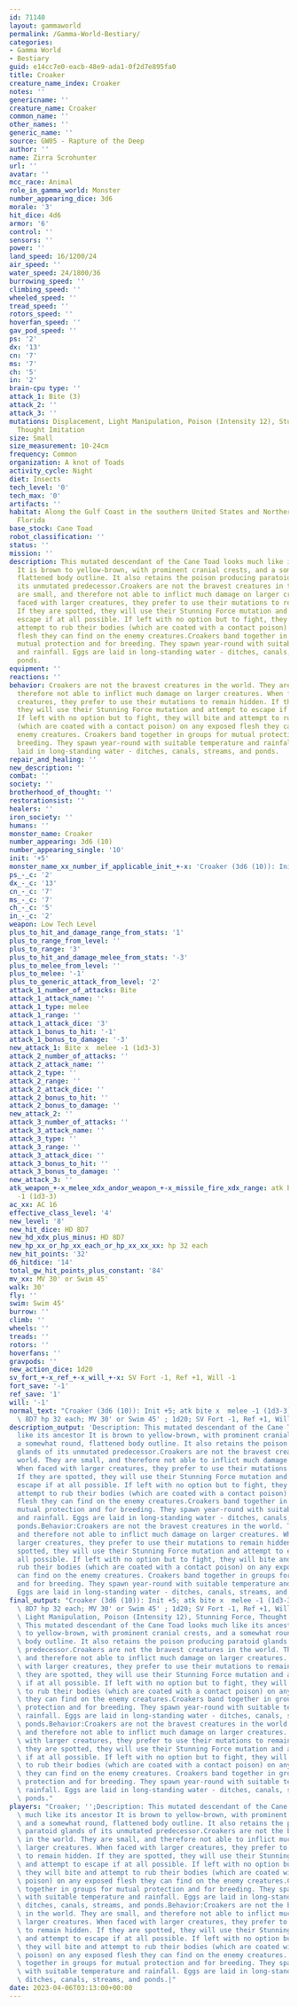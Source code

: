 ```yaml
---
id: 71140
layout: gammaworld
permalink: /Gamma-World-Bestiary/
categories:
- Gamma World
- Bestiary
guid: e14cc7e0-eacb-48e9-ada1-0f2d7e895fa0
title: Croaker
creature_name_index: Croaker
notes: ''
genericname: ''
creature_name: Croaker
common_name: ''
other_names: ''
generic_name: ''
source: GW05 - Rapture of the Deep
author: ''
name: Zirra Scrohunter
url: ''
avatar: ''
mcc_race: Animal
role_in_gamma_world: Monster
number_appearing_dice: 3d6
morale: '3'
hit_dice: 4d6
armor: '6'
control: ''
sensors: ''
power: ''
land_speed: 16/1200/24
air_speed: ''
water_speed: 24/1800/36
burrowing_speed: ''
climbing_speed: ''
wheeled_speed: ''
tread_speed: ''
rotors_speed: ''
hoverfan_speed: ''
gav_pod_speed: ''
ps: '2'
dx: '13'
cn: '7'
ms: '7'
ch: '5'
in: '2'
brain-cpu type: ''
attack_1: Bite (3)
attack_2: ''
attack_3: ''
mutations: Displacement, Light Manipulation, Poison (Intensity 12), Stunning Force,
  Thought Imitation
size: Small
size_measurement: 10-24cm
frequency: Common
organization: A knot of Toads
activity_cycle: Night
diet: Insects
tech_level: '0'
tech_max: '0'
artifacts: ''
habitat: Along the Gulf Coast in the southern United States and Northern Mexico, also
  Florida
base_stock: Cane Toad
robot_classification: ''
status: ''
mission: ''
description: This mutated descendant of the Cane Toad looks much like its ancestor
  It is brown to yellow-brown, with prominent cranial crests, and a somewhat round,
  flattened body outline. It also retains the poison producing paratoid glands of
  its unmutated predecessor.Croakers are not the bravest creatures in the world. They
  are small, and therefore not able to inflict much damage on larger creatures. When
  faced with larger creatures, they prefer to use their mutations to remain hidden.
  If they are spotted, they will use their Stunning Force mutation and attempt to
  escape if at all possible. If left with no option but to fight, they will bite and
  attempt to rub their bodies (which are coated with a contact poison) on any exposed
  flesh they can find on the enemy creatures.Croakers band together in groups for
  mutual protection and for breeding. They spawn year-round with suitable temperature
  and rainfall. Eggs are laid in long-standing water - ditches, canals, streams, and
  ponds.
equipment: ''
reactions: ''
behavior: Croakers are not the bravest creatures in the world. They are small, and
  therefore not able to inflict much damage on larger creatures. When faced with larger
  creatures, they prefer to use their mutations to remain hidden. If they are spotted,
  they will use their Stunning Force mutation and attempt to escape if at all possible.
  If left with no option but to fight, they will bite and attempt to rub their bodies
  (which are coated with a contact poison) on any exposed flesh they can find on the
  enemy creatures. Croakers band together in groups for mutual protection and for
  breeding. They spawn year-round with suitable temperature and rainfall. Eggs are
  laid in long-standing water - ditches, canals, streams, and ponds.
repair_and_healing: ''
new_description: ''
combat: ''
society: ''
brotherhood_of_thought: ''
restorationsist: ''
healers: ''
iron_society: ''
humans: ''
monster_name: Croaker
number_appearing: 3d6 (10)
number_appearing_single: '10'
init: '+5'
monster_name_xx_number_if_applicable_init_+-x: 'Croaker (3d6 (10)): Init +5'
ps_-_c: '2'
dx_-_c: '13'
cn_-_c: '7'
ms_-_c: '7'
ch_-_c: '5'
in_-_c: '2'
weapon: Low Tech Level
plus_to_hit_and_damage_range_from_stats: '1'
plus_to_range_from_level: ''
plus_to_range: '3'
plus_to_hit_and_damage_melee_from_stats: '-3'
plus_to_melee_from_level: ''
plus_to_melee: '-1'
plus_to_generic_attack_from_level: '2'
attack_1_number_of_attacks: Bite
attack_1_attack_name: ''
attack_1_type: melee
attack_1_range: ''
attack_1_attack_dice: '3'
attack_1_bonus_to_hit: '-1'
attack_1_bonus_to_damage: '-3'
new_attack_1: Bite x  melee -1 (1d3-3)
attack_2_number_of_attacks: ''
attack_2_attack_name: ''
attack_2_type: ''
attack_2_range: ''
attack_2_attack_dice: ''
attack_2_bonus_to_hit: ''
attack_2_bonus_to_damage: ''
new_attack_2: ''
attack_3_number_of_attacks: ''
attack_3_attack_name: ''
attack_3_type: ''
attack_3_range: ''
attack_3_attack_dice: ''
attack_3_bonus_to_hit: ''
attack_3_bonus_to_damage: ''
new_attack_3: ''
atk_weapon_+-x_melee_xdx_andor_weapon_+-x_missile_fire_xdx_range: atk bite x  melee
  -1 (1d3-3)
ac_xx: AC 16
effective_class_level: '4'
new_level: '8'
new_hit_dice: HD 8D7
new_hd_xdx_plus_minus: HD 8D7
new_hp_xx_or_hp_xx_each_or_hp_xx_xx_xx: hp 32 each
new_hit_points: '32'
d6_hitdice: '14'
total_gw_hit_points_plus_constant: '84'
mv_xx: MV 30' or Swim 45'
walk: 30'
fly: ''
swim: Swim 45'
burrow: ''
climb: ''
wheels: ''
treads: ''
rotors: ''
hoverfans: ''
gravpods: ''
new_action_dice: 1d20
sv_fort_+-x_ref_+-x_will_+-x: SV Fort -1, Ref +1, Will -1
fort_save: '-1'
ref_save: '1'
will: '-1'
normal_text: "Croaker (3d6 (10)): Init +5; atk bite x  melee -1 (1d3-3); AC 16; HD\
  \ 8D7 hp 32 each; MV 30' or Swim 45' ; 1d20; SV Fort -1, Ref +1, Will -1"
description_output: 'Description: This mutated descendant of the Cane Toad looks much
  like its ancestor It is brown to yellow-brown, with prominent cranial crests, and
  a somewhat round, flattened body outline. It also retains the poison producing paratoid
  glands of its unmutated predecessor.Croakers are not the bravest creatures in the
  world. They are small, and therefore not able to inflict much damage on larger creatures.
  When faced with larger creatures, they prefer to use their mutations to remain hidden.
  If they are spotted, they will use their Stunning Force mutation and attempt to
  escape if at all possible. If left with no option but to fight, they will bite and
  attempt to rub their bodies (which are coated with a contact poison) on any exposed
  flesh they can find on the enemy creatures.Croakers band together in groups for
  mutual protection and for breeding. They spawn year-round with suitable temperature
  and rainfall. Eggs are laid in long-standing water - ditches, canals, streams, and
  ponds.Behavior:Croakers are not the bravest creatures in the world. They are small,
  and therefore not able to inflict much damage on larger creatures. When faced with
  larger creatures, they prefer to use their mutations to remain hidden. If they are
  spotted, they will use their Stunning Force mutation and attempt to escape if at
  all possible. If left with no option but to fight, they will bite and attempt to
  rub their bodies (which are coated with a contact poison) on any exposed flesh they
  can find on the enemy creatures. Croakers band together in groups for mutual protection
  and for breeding. They spawn year-round with suitable temperature and rainfall.
  Eggs are laid in long-standing water - ditches, canals, streams, and ponds.'
final_output: "Croaker (3d6 (10)): Init +5; atk bite x  melee -1 (1d3-3); AC 16; HD\
  \ 8D7 hp 32 each; MV 30' or Swim 45' ; 1d20; SV Fort -1, Ref +1, Will -1Displacement,\
  \ Light Manipulation, Poison (Intensity 12), Stunning Force, Thought ImitationDescription:\
  \ This mutated descendant of the Cane Toad looks much like its ancestor It is brown\
  \ to yellow-brown, with prominent cranial crests, and a somewhat round, flattened\
  \ body outline. It also retains the poison producing paratoid glands of its unmutated\
  \ predecessor.Croakers are not the bravest creatures in the world. They are small,\
  \ and therefore not able to inflict much damage on larger creatures. When faced\
  \ with larger creatures, they prefer to use their mutations to remain hidden. If\
  \ they are spotted, they will use their Stunning Force mutation and attempt to escape\
  \ if at all possible. If left with no option but to fight, they will bite and attempt\
  \ to rub their bodies (which are coated with a contact poison) on any exposed flesh\
  \ they can find on the enemy creatures.Croakers band together in groups for mutual\
  \ protection and for breeding. They spawn year-round with suitable temperature and\
  \ rainfall. Eggs are laid in long-standing water - ditches, canals, streams, and\
  \ ponds.Behavior:Croakers are not the bravest creatures in the world. They are small,\
  \ and therefore not able to inflict much damage on larger creatures. When faced\
  \ with larger creatures, they prefer to use their mutations to remain hidden. If\
  \ they are spotted, they will use their Stunning Force mutation and attempt to escape\
  \ if at all possible. If left with no option but to fight, they will bite and attempt\
  \ to rub their bodies (which are coated with a contact poison) on any exposed flesh\
  \ they can find on the enemy creatures. Croakers band together in groups for mutual\
  \ protection and for breeding. They spawn year-round with suitable temperature and\
  \ rainfall. Eggs are laid in long-standing water - ditches, canals, streams, and\
  \ ponds."
players: "Croaker; '';Description: This mutated descendant of the Cane Toad looks\
  \ much like its ancestor It is brown to yellow-brown, with prominent cranial crests,\
  \ and a somewhat round, flattened body outline. It also retains the poison producing\
  \ paratoid glands of its unmutated predecessor.Croakers are not the bravest creatures\
  \ in the world. They are small, and therefore not able to inflict much damage on\
  \ larger creatures. When faced with larger creatures, they prefer to use their mutations\
  \ to remain hidden. If they are spotted, they will use their Stunning Force mutation\
  \ and attempt to escape if at all possible. If left with no option but to fight,\
  \ they will bite and attempt to rub their bodies (which are coated with a contact\
  \ poison) on any exposed flesh they can find on the enemy creatures.Croakers band\
  \ together in groups for mutual protection and for breeding. They spawn year-round\
  \ with suitable temperature and rainfall. Eggs are laid in long-standing water -\
  \ ditches, canals, streams, and ponds.Behavior:Croakers are not the bravest creatures\
  \ in the world. They are small, and therefore not able to inflict much damage on\
  \ larger creatures. When faced with larger creatures, they prefer to use their mutations\
  \ to remain hidden. If they are spotted, they will use their Stunning Force mutation\
  \ and attempt to escape if at all possible. If left with no option but to fight,\
  \ they will bite and attempt to rub their bodies (which are coated with a contact\
  \ poison) on any exposed flesh they can find on the enemy creatures. Croakers band\
  \ together in groups for mutual protection and for breeding. They spawn year-round\
  \ with suitable temperature and rainfall. Eggs are laid in long-standing water -\
  \ ditches, canals, streams, and ponds.|"
date: 2023-04-06T03:13:00+00:00
---
```

</br>
